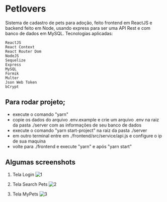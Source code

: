 # Petlovers

Sistema de cadastro de pets para adoção, feito frontend em ReactJS e backend feito em Node, usando express para ser uma API Rest e com banco de dados em MySQL.
Tecnologias aplicadas:

    ReactJS
    React Context
    React Router Dom
    NodeJS
    Sequelize
    Express
    MySQL
    Formik
    Multer
    Json Web Token
    bCrypt



## Para rodar projeto;

- execute o comando "yarn"
- copie os dados do arquivo .env.example e crie um arquivo .env na raiz da pasta ./server com as informações de seu banco de dados
- execute o comando "yarn start-project" na raiz da pasta ./server
- em outro terminal entre em ./frontend/src/service/api.js e configure o ip de sua maquina
- volte para ./frontend e execute "yarn" e após "yarn start"


## Algumas screenshots

1. Tela Login
![1](https://user-images.githubusercontent.com/61473497/119247738-b30b8d80-bb62-11eb-8b89-cae8a9fd2b96.png)

2. Tela Search Pets
![2](https://user-images.githubusercontent.com/61473497/119247744-b56de780-bb62-11eb-8b65-82ecf0e489df.png)

3. Tela MyPets
![3](https://user-images.githubusercontent.com/61473497/119247740-b43cba80-bb62-11eb-87c4-c0d33c2d477c.png)

